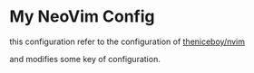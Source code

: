 # My NeoVim Config
this configuration refer to the configuration of [theniceboy/nvim](https://github.com/theniceboy/nvim)

and modifies some key of configuration.
